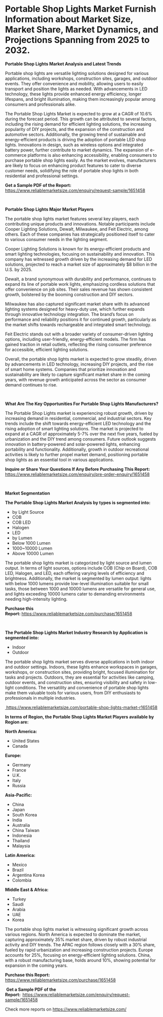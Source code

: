 <p><h1>Portable Shop Lights Market Furnish Information about Market Size, Market Share, Market Dynamics, and Projections Spanning from 2025 to 2032.</h1></p><p><strong>Portable Shop Lights Market Analysis and Latest Trends</strong></p>
<p><p>Portable shop lights are versatile lighting solutions designed for various applications, including workshops, construction sites, garages, and outdoor events. They offer convenience and mobility, allowing users to easily transport and position the lights as needed. With advancements in LED technology, these lights provide enhanced energy efficiency, longer lifespans, and bright illumination, making them increasingly popular among consumers and professionals alike.</p><p>The Portable Shop Lights Market is expected to grow at a CAGR of 10.6% during the forecast period. This growth can be attributed to several factors, including the rising demand for efficient lighting solutions, the increasing popularity of DIY projects, and the expansion of the construction and automotive sectors. Additionally, the growing trend of sustainable and energy-efficient products is driving the adoption of portable LED shop lights. Innovations in design, such as wireless options and integrated battery power, further contribute to market dynamics. The expansion of e-commerce platforms is also enhancing accessibility, enabling consumers to purchase portable shop lights easily. As the market evolves, manufacturers are likely to focus on enhancing product features to cater to diverse customer needs, solidifying the role of portable shop lights in both residential and professional settings.</p></p>
<p><strong>Get a Sample PDF of the Report:&nbsp;</strong> <a href="https://www.reliablemarketsize.com/enquiry/request-sample/1651458?utm_campaign=2005&utm_medium=2&utm_source=Github&utm_content=ia&utm_term=17022025&utm_id=portable-shop-lights">https://www.reliablemarketsize.com/enquiry/request-sample/1651458</a></p>
<p>&nbsp;</p>
<p><strong>Portable Shop Lights Major Market Players</strong></p>
<p><p>The portable shop lights market features several key players, each contributing unique products and innovations. Notable participants include Cooper Lighting Solutions, Dewalt, Milwaukee, and Feit Electric, among others. Each of these companies has strategically positioned itself to cater to various consumer needs in the lighting segment.</p><p>Cooper Lighting Solutions is known for its energy-efficient products and smart lighting technologies, focusing on sustainability and innovation. This company has witnessed growth driven by the increasing demand for LED solutions, projected to reach a market size of approximately $8 billion in the U.S. by 2025.</p><p>Dewalt, a brand synonymous with durability and performance, continues to expand its line of portable work lights, emphasizing cordless solutions that offer convenience on job sites. Their sales revenue has shown consistent growth, bolstered by the booming construction and DIY sectors.</p><p>Milwaukee has also captured significant market share with its advanced lighting systems designed for heavy-duty use, which further expands through innovative technology integration. The brand’s focus on performance and reliability positions it for continued growth, particularly as the market shifts towards rechargeable and integrated smart technology.</p><p>Feit Electric stands out with a broader variety of consumer-driven lighting options, including user-friendly, energy-efficient models. The firm has gained traction in retail outlets, reflecting the rising consumer preference for accessible, efficient lighting solutions.</p><p>Overall, the portable shop lights market is expected to grow steadily, driven by advancements in LED technology, increasing DIY projects, and the rise of smart home systems. Companies that prioritize innovation and sustainability are likely to capture significant market share in the coming years, with revenue growth anticipated across the sector as consumer demand continues to rise.</p></p>
<p>&nbsp;</p>
<p><strong>What Are The Key Opportunities For Portable Shop Lights Manufacturers?</strong></p>
<p><p>The Portable Shop Lights market is experiencing robust growth, driven by increasing demand in residential, commercial, and industrial sectors. Key trends include the shift towards energy-efficient LED technology and the rising adoption of smart lighting solutions. The market is projected to expand at a CAGR of approximately 5-7% over the next five years, fueled by urbanization and the DIY trend among consumers. Future outlook suggests innovation in battery-powered and solar-powered lights, enhancing portability and functionality. Additionally, growth in outdoor recreational activities is likely to further propel market demand, positioning portable shop lights as an essential tool in various applications.</p></p>
<p><strong>Inquire or Share Your Questions If Any Before Purchasing This Report:</strong> <a href="https://www.reliablemarketsize.com/enquiry/pre-order-enquiry/1651458?utm_campaign=2005&utm_medium=2&utm_source=Github&utm_content=ia&utm_term=17022025&utm_id=portable-shop-lights">https://www.reliablemarketsize.com/enquiry/pre-order-enquiry/1651458</a></p>
<p>&nbsp;</p>
<p><strong>Market Segmentation</strong></p>
<p><strong>The Portable Shop Lights Market Analysis by types is segmented into:</strong></p>
<p><ul><li>by Light Source</li><li>COB</li><li>COB LED</li><li>Halogen</li><li>LED</li><li>by Lumen</li><li>Below 1000 Lumen</li><li>1000~10000 Lumen</li><li>Above 10000 Lumen</li></ul></p>
<p><p>The portable shop lights market is categorized by light source and lumen output. In terms of light sources, options include COB (Chip on Board), COB LED, Halogen, and LED, each offering varying levels of efficiency and brightness. Additionally, the market is segmented by lumen output: lights with below 1000 lumens provide low-level illumination suitable for small tasks, those between 1000 and 10000 lumens are versatile for general use, and lights exceeding 10000 lumens cater to demanding environments needing high-intensity lighting.</p></p>
<p><strong>Purchase this Report:&nbsp;</strong><a href="https://www.reliablemarketsize.com/purchase/1651458?utm_campaign=2005&utm_medium=2&utm_source=Github&utm_content=ia&utm_term=17022025&utm_id=portable-shop-lights">https://www.reliablemarketsize.com/purchase/1651458</a></p>
<p>&nbsp;</p>
<p><strong>The Portable Shop Lights Market Industry Research by Application is segmented into:</strong></p>
<p><ul><li>Indoor</li><li>Outdoor</li></ul></p>
<p><p>The portable shop lights market serves diverse applications in both indoor and outdoor settings. Indoors, these lights enhance workspaces in garages, workshops, or construction sites, providing bright, focused illumination for tasks and projects. Outdoors, they are essential for activities like camping, outdoor events, and construction sites, ensuring visibility and safety in low-light conditions. The versatility and convenience of portable shop lights make them valuable tools for various users, from DIY enthusiasts to professionals in multiple industries.</p></p>
<p><a href="https://www.reliablemarketsize.com/portable-shop-lights-market-r1651458?utm_campaign=2005&utm_medium=2&utm_source=Github&utm_content=ia&utm_term=17022025&utm_id=portable-shop-lights">&nbsp;https://www.reliablemarketsize.com/portable-shop-lights-market-r1651458</a></p>
<p><strong>In terms of Region, the Portable Shop Lights Market Players available by Region are:</strong></p>
<p>
    <p> <strong> North America: </strong>
        <ul>
            <li>United States</li>
            <li>Canada</li>
        </ul>
        </p> 
    <p> <strong> Europe: </strong>
        <ul>
            <li>Germany</li>
            <li>France</li>
            <li>U.K.</li>
            <li>Italy</li>
            <li>Russia</li>
        </ul>
        </p> 
    <p> <strong> Asia-Pacific: </strong>
        <ul>
            <li>China</li>
            <li>Japan</li>
            <li>South Korea</li>
            <li>India</li>
            <li>Australia</li>
            <li>China Taiwan</li>
            <li>Indonesia</li>
            <li>Thailand</li>
            <li>Malaysia</li>
        </ul>
        </p> 
    <p> <strong> Latin America: </strong>
        <ul>
            <li>Mexico</li>
            <li>Brazil</li>
            <li>Argentina Korea</li>
            <li>Colombia</li>
        </ul>
        </p> 
    <p> <strong> Middle East & Africa: </strong>
        <ul>
            <li>Turkey</li>
            <li>Saudi</li>
            <li>Arabia</li>
            <li>UAE</li>
            <li>Korea</li>
        </ul>
    </p>
    </p>
<p><p>The portable shop lights market is witnessing significant growth across various regions. North America is expected to dominate the market, capturing approximately 35% market share, driven by robust industrial activity and DIY trends. The APAC region follows closely with a 30% share, fueled by rapid urbanization and increasing construction projects. Europe accounts for 25%, focusing on energy-efficient lighting solutions. China, with a robust manufacturing base, holds around 10%, showing potential for expansion in the coming years.</p></p>
<p><strong>Purchase this Report: </strong><a href="https://www.reliablemarketsize.com/purchase/1651458?utm_campaign=2005&utm_medium=2&utm_source=Github&utm_content=ia&utm_term=17022025&utm_id=portable-shop-lights">https://www.reliablemarketsize.com/purchase/1651458</a></p>
<p>&nbsp;<strong>Get a Sample PDF of the Report:&nbsp;&nbsp;</strong><a href="https://www.reliablemarketsize.com/enquiry/request-sample/1651458?utm_campaign=2005&utm_medium=2&utm_source=Github&utm_content=ia&utm_term=17022025&utm_id=portable-shop-lights">https://www.reliablemarketsize.com/enquiry/request-sample/1651458</a></p>
<p><strong></strong></p>
<p>Check more reports on <a href="https://www.reliablemarketsize.com/?utm_campaign=2005&utm_medium=2&utm_source=Github&utm_content=ia&utm_term=17022025&utm_id=portable-shop-lights">https://www.reliablemarketsize.com/</a></p>